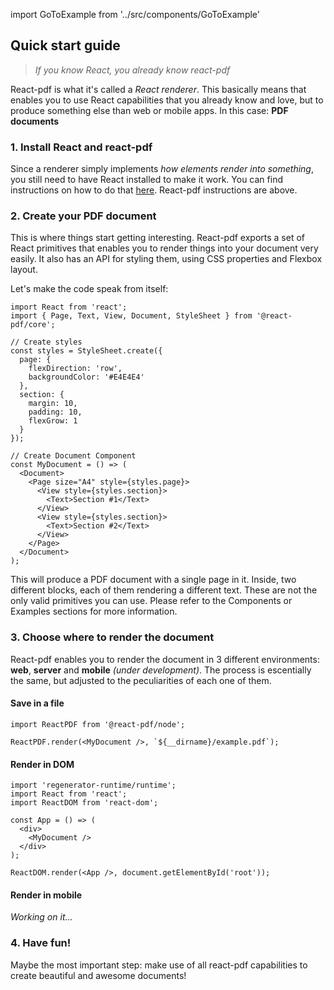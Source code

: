 import GoToExample from '../src/components/GoToExample'

## Quick start guide
> *If you know React, you already know react-pdf*

React-pdf is what it's called a *React renderer*. This basically means that enables you to use React capabilities that you already know and love, but to produce something else than web or mobile apps. In this case: **PDF documents**

### 1. Install React and react-pdf

Since a renderer simply implements *how elements render into something*, you still need to have React installed to make it work. You can find instructions on how to do that [here](https://reactjs.org/docs/add-react-to-an-existing-app.html). React-pdf instructions are above.

### 2. Create your PDF document

This is where things start getting interesting. React-pdf exports a set of React primitives that enables you to render things into your document very easily. It also has an API for styling them, using CSS properties and Flexbox layout.

Let's make the code speak from itself:

```
import React from 'react';
import { Page, Text, View, Document, StyleSheet } from '@react-pdf/core';

// Create styles
const styles = StyleSheet.create({
  page: {
    flexDirection: 'row',
    backgroundColor: '#E4E4E4'
  },
  section: {
    margin: 10,
    padding: 10,
    flexGrow: 1
  }
});

// Create Document Component
const MyDocument = () => (
  <Document>
    <Page size="A4" style={styles.page}>
      <View style={styles.section}>
        <Text>Section #1</Text>
      </View>
      <View style={styles.section}>
        <Text>Section #2</Text>
      </View>
    </Page>
  </Document>
);
```

This will produce a PDF document with a single page in it. Inside, two different blocks, each of them rendering a different text. These are not the only valid primitives you can use. Please refer to the Components or Examples sections for more information.

### 3. Choose where to render the document

React-pdf enables you to render the document in 3 different environments: **web**, **server** and **mobile** *(under development)*. The process is escentially the same, but adjusted to the peculiarities of each one of them.

#### Save in a file

```
import ReactPDF from '@react-pdf/node';

ReactPDF.render(<MyDocument />, `${__dirname}/example.pdf`);
```

#### Render in DOM

```
import 'regenerator-runtime/runtime';
import React from 'react';
import ReactDOM from 'react-dom';

const App = () => (
  <div>
    <MyDocument />
  </div>
);

ReactDOM.render(<App />, document.getElementById('root'));
```

#### Render in mobile

*Working on it...*

<GoToExample />

### 4. Have fun!

Maybe the most important step: make use of all react-pdf capabilities to create beautiful and awesome documents!
